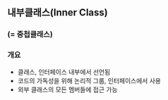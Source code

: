 ## 내부클래스(Inner Class)
### (= 중첩클래스)
### 개요
* 클래스, 인터페이스 내부에서 선언됨
* 코드의 가독성을 위해 논리적 그룹, 인터페이스에서 사용
* 외부 클래스의 모든 멤버들에 접근 가능